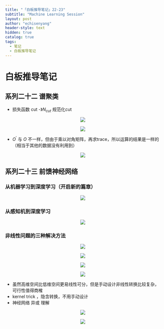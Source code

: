 ```yaml
---
title: "「白板推导笔记」22-23"
subtitle: "Machine Learning Session"
layout: post
author: "echisenyang"
header-style: text
hidden: true
catalog: true
tags:
  - 笔记
  - 白板推导笔记
---
```




# 白板推导笔记

## 系列二十二 谱聚类

- 损失函数 cut -》$N_{cut}$ 规范化cut

<p align="center">
  <img src="https://gitee.com/echisenyang/GiteeForUpicUse/raw/master/uPic/wEw1Ik.jpg" style="zoom:100%" />
</p>
<p align="center">
  <img src="https://gitee.com/echisenyang/GiteeForUpicUse/raw/master/uPic/tQQAOY.jpg" style="zoom:100%" />
</p>

- $O^{'}$ 与 $O$ 不一样，但由于乘以对角矩阵，再求trace，所以运算的结果是一样的（相当于其他的数据没有利用到）

<p align="center">
  <img src="https://gitee.com/echisenyang/GiteeForUpicUse/raw/master/uPic/hxJZIR.jpg" style="zoom:100%" />
</p>



## 系列二十三 前馈神经网络

### 从机器学习到深度学习（开启新的篇章）

<p align="center">
  <img src="https://gitee.com/echisenyang/GiteeForUpicUse/raw/master/uPic/4gMZlM.jpg" style="zoom:100%" />
</p>

### 从感知机到深度学习

<p align="center">
  <img src="https://gitee.com/echisenyang/GiteeForUpicUse/raw/master/uPic/9TtSoM.jpg" style="zoom:100%" />
</p>

### 非线性问题的三种解决方法

<p align="center">
  <img src="https://gitee.com/echisenyang/GiteeForUpicUse/raw/master/uPic/mTxziE.jpg" style="zoom:100%" />
</p>

<p align="center">
  <img src="https://gitee.com/echisenyang/GiteeForUpicUse/raw/master/uPic/hZkJUs.jpg" style="zoom:100%" />
</p>

<p align="center">
  <img src="https://gitee.com/echisenyang/GiteeForUpicUse/raw/master/uPic/seUwQx.jpg" style="zoom:100%" />
</p>

<p align="center">
  <img src="https://gitee.com/echisenyang/GiteeForUpicUse/raw/master/uPic/ZtkWMh.jpg" style="zoom:100%" />
</p>

- 虽然高维空间比低维空间更易线性可分，但是手动设计非线性转换比较复杂，可行性值得商榷
- kernel trick ，隐含转换，不用手动设计
- 神经网络 异或 理解

<p align="center">
  <img src="https://gitee.com/echisenyang/GiteeForUpicUse/raw/master/uPic/FYbKvN.jpg" style="zoom:100%" />
</p>

<p align="center">
  <img src="https://gitee.com/echisenyang/GiteeForUpicUse/raw/master/uPic/tGpoGd.jpg" style="zoom:100%" />
</p>

